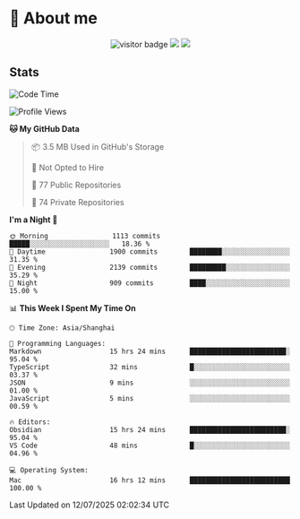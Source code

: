 <!-- ![](https://youpai.roccoshi.top/img/20200804214216.png) -->

# 🧐 About me
 
<p align="center">
<img src="https://visitor-badge.laobi.icu/badge?page_id=Lincest.Lincest&title=hits" alt="visitor badge"/>
<a href="mailto:imroccoshi@gmail.com"><img src="https://img.shields.io/badge/gmail-imroccoshi%40gmail.com-red"></a>
<a href="https://blog.roccoshi.top"><img src="https://img.shields.io/badge/blog-roccoshi-green"></a>
</p>

## Stats

<!--START_SECTION:waka-->
![Code Time](http://img.shields.io/badge/Code%20Time-2%2C553%20hrs%2028%20mins-blue)

![Profile Views](http://img.shields.io/badge/Profile%20Views-0-blue)

**🐱 My GitHub Data** 

> 📦 3.5 MB Used in GitHub's Storage 
 > 
> 🚫 Not Opted to Hire
 > 
> 📜 77 Public Repositories 
 > 
> 🔑 74 Private Repositories 
 > 
**I'm a Night 🦉** 

```text
🌞 Morning                1113 commits        █████░░░░░░░░░░░░░░░░░░░░   18.36 % 
🌆 Daytime                1900 commits        ████████░░░░░░░░░░░░░░░░░   31.35 % 
🌃 Evening                2139 commits        █████████░░░░░░░░░░░░░░░░   35.29 % 
🌙 Night                  909 commits         ████░░░░░░░░░░░░░░░░░░░░░   15.00 % 
```


📊 **This Week I Spent My Time On** 

```text
🕑︎ Time Zone: Asia/Shanghai

💬 Programming Languages: 
Markdown                 15 hrs 24 mins      ████████████████████████░   95.04 % 
TypeScript               32 mins             █░░░░░░░░░░░░░░░░░░░░░░░░   03.37 % 
JSON                     9 mins              ░░░░░░░░░░░░░░░░░░░░░░░░░   01.00 % 
JavaScript               5 mins              ░░░░░░░░░░░░░░░░░░░░░░░░░   00.59 % 

🔥 Editors: 
Obsidian                 15 hrs 24 mins      ████████████████████████░   95.04 % 
VS Code                  48 mins             █░░░░░░░░░░░░░░░░░░░░░░░░   04.96 % 

💻 Operating System: 
Mac                      16 hrs 12 mins      █████████████████████████   100.00 % 
```


 Last Updated on 12/07/2025 02:02:34 UTC
<!--END_SECTION:waka-->


